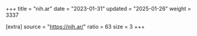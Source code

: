 +++
title = "nih.ar"
date = "2023-01-31"
updated = "2025-01-26"
weight = 3337

[extra]
source = "https://nih.ar/"
ratio = 63
size = 3
+++
